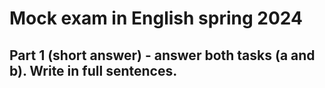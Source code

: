 # Mock exam in English spring 2024



## Part 1 (short answer) - answer both tasks (a and b). Write in full sentences.


